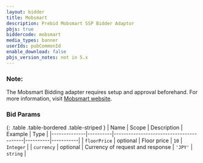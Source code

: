 ```yaml
---
layout: bidder
title: Mobsmart
description: Prebid Mobsmart SSP Bidder Adaptor
pbjs: true
biddercode: mobsmart
media_types: banner
userIds: pubCommonId
enable_download: false
pbjs_version_notes: not in 5.x
---
```


### Note:
The Mobsmart Bidding adapter requires setup and approval beforehand.
For more information, visit [Mobsmart website](https://kpis.jp/en/product_mobsmart).

### Bid Params

{: .table .table-bordered .table-striped }
| Name         | Scope    | Description                             | Example  | Type      |
|--------------|----------|-----------------------------------------|----------|-----------|
| `floorPrice` | optional | Floor price                             | `10`     | `Integer` |
| `currency`   | optional | Currency of request and response        | `'JPY'`  | `string`  |

